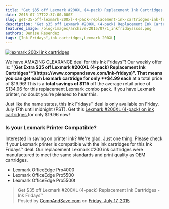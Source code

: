```yaml
---
title: "Get $35 off Lexmark #200XL (4-pack) Replacement Ink Cartridges - Ink Fridays™"
date: 2015-07-17T22:37:00.000Z
slug: get-35-off-lexmark-200xl-4-pack-replacement-ink-cartridges-ink-fridays
description: "Get $35 off Lexmark #200XL (4-pack) Replacement Ink Cartridges - Ink Fridays™"
featured_image: /blog/images/archive/2015/07/1_inkfridaysssss.png
authors: Denise Resendez
tags: [Ink Fridays™,ink cartridges,Lexmark 200XL]
---
```


[![lexmark 200xl ink cartridges ](/blog/images/1-inkfridaysssss.png "Get $35 off Lexmark #200XL (4-pack) Replacement Ink Cartridges - Ink Fridays™")](/blog/images/1-inkfridaysssss.png)

We have AMAZING CLEARANCE deal for this Ink Fridays™! Our weekly offer is: "[**Get Extra $35 off Lexmark #200XL (4-pack) Replacement Ink Cartridges**](https://www.compandsave.com/ink-fridays)". That means you can get each Lexmark cartridge for only **$4.99 each** at a total price of $19.96! This is a **total savings of $115** off the average retail price of $134.96 for this replacement Lexmark combo pack. If you have Lexmark printer, no doubt you're pleased to hear this.

Just like the name states, this Ink Fridays™ deal is only available on Friday, July 17th until midnight (PST). Get this [Lexmark #200XL (4-pack) on ink cartridges ](https://www.compandsave.com/ink-fridays)for only $19.96 now!

### Is your Lexmark Printer Compatible? 

Interested in saving on printer ink? We're glad. Just one thing. Please check if your Lexmark printer is compatible with the ink cartridges for this Ink Fridays™ deal. Our replacement Lexmark #200 ink cartridges were manufactured to meet the same standards and print quality as OEM cartridges.

* Lexmark OfficeEdge Pro4000
* Lexmark OfficeEdge Pro5500
* Lexmark OfficeEdge Pro5500t

> Get $35 off Lexmark #200XL (4-pack) Replacement Ink Cartridges - Ink Fridays™  
> Posted by [CompAndSave.com](https://www.facebook.com/compandsave.ink) on [Friday, July 17, 2015](https://www.facebook.com/compandsave.ink)
